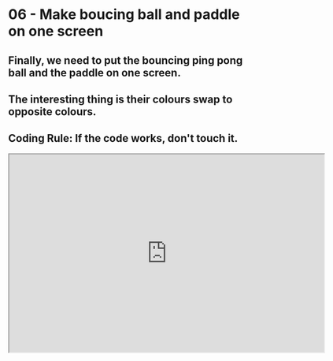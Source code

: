 # 06 - Make boucing ball and paddle on one screen

## Finally, we need to put the bouncing ping pong ball and the paddle on one screen.
## The interesting thing is their colours swap to opposite colours. 
## Coding Rule: If the code works, don't touch it.

<iframe width=640 height=402 src="https://editor.p5js.org/annabelle131/full/ay-hrqFnk"></iframe>
